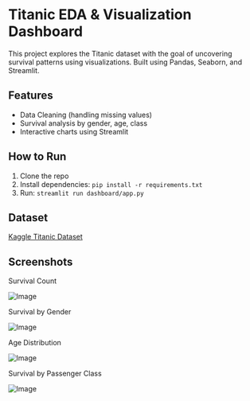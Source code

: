 # Titanic EDA & Visualization Dashboard

This project explores the Titanic dataset with the goal of uncovering survival patterns using visualizations. Built using Pandas, Seaborn, and Streamlit.

## Features
- Data Cleaning (handling missing values)
- Survival analysis by gender, age, class
- Interactive charts using Streamlit

## How to Run
1. Clone the repo
2. Install dependencies: `pip install -r requirements.txt`
3. Run: `streamlit run dashboard/app.py`

## Dataset
[Kaggle Titanic Dataset](https://www.kaggle.com/c/titanic/data)

## Screenshots
Survival Count

![Image](https://github.com/user-attachments/assets/31de72cf-673d-4330-8fc0-0198ac07a5a6)


Survival by Gender

![Image](https://github.com/user-attachments/assets/c8b7eeb3-ca25-4975-9a36-fcddae27f1d5)


Age Distribution

![Image](https://github.com/user-attachments/assets/25fd3e7e-7b3f-419f-b1c0-9357be5f92af)


Survival by Passenger Class

![Image](https://github.com/user-attachments/assets/fc96dc06-6e76-4058-8bce-1a7632b33311)

